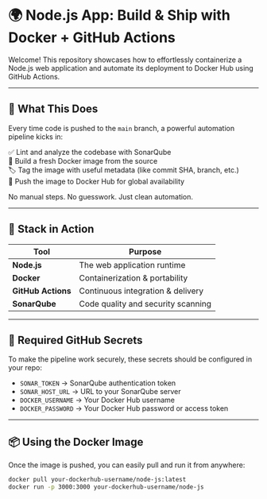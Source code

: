 # 🌍 Node.js App: Build & Ship with Docker + GitHub Actions

Welcome! This repository showcases how to effortlessly containerize a Node.js web application and automate its deployment to Docker Hub using GitHub Actions.

---

## 🚦 What This Does

Every time code is pushed to the `main` branch, a powerful automation pipeline kicks in:

✅ Lint and analyze the codebase with SonarQube  
🐳 Build a fresh Docker image from the source  
🏷️ Tag the image with useful metadata (like commit SHA, branch, etc.)  
🚀 Push the image to Docker Hub for global availability

No manual steps. No guesswork. Just clean automation.

---

## 🧰 Stack in Action

| Tool          | Purpose                              |
|---------------|--------------------------------------|
| **Node.js**   | The web application runtime          |
| **Docker**    | Containerization & portability       |
| **GitHub Actions** | Continuous integration & delivery |
| **SonarQube** | Code quality and security scanning   |

---

## 🔐 Required GitHub Secrets

To make the pipeline work securely, these secrets should be configured in your repo:

- `SONAR_TOKEN` → SonarQube authentication token  
- `SONAR_HOST_URL` → URL to your SonarQube server  
- `DOCKER_USERNAME` → Your Docker Hub username  
- `DOCKER_PASSWORD` → Your Docker Hub password or access token

---

## 📦 Using the Docker Image

Once the image is pushed, you can easily pull and run it from anywhere:

```bash
docker pull your-dockerhub-username/node-js:latest
docker run -p 3000:3000 your-dockerhub-username/node-js
